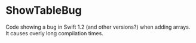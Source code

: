 # ShowTableBug
Code showing a bug in Swift 1.2 (and other versions?) when adding arrays. It causes overly long compilation times.
